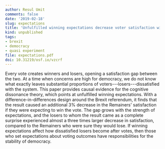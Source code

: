 ```yaml
---
author: Resul Umit
comments: false
date: '2019-02-18'
slug: expectations
title: 'Unfulfilled winning expectations decrease voter satisfaction with democracy'
kind: unpublished
tags:
- brexit
- democracy
- quasi experiment
file: expectations.pdf
doi: 10.31219/osf.io/vzcrf
---
```



Every vote creates winners and losers, opening a satisfaction gap between the two. At a time when concerns are high for democracy, we do not know what exactly leaves substantial proportions of voters---losers---dissatisfied with the system. This paper provides causal evidence for the cognitive dissonance theory, which points at unfulfilled winning expectations. With a difference-in-differences design around the Brexit referendum, it finds that the result caused an additional 3% decrease in the Remainers' satisfaction if they were expecting to win the vote. The gap grows with the strength of expectations, and the losers to whom the result came as a complete surprise experienced almost a three times larger decrease in satisfaction, compared to the Remainers who were sure they would lose. If winning expectations affect how dissatisfied losers become after votes, then those who set expectations about voting outcomes have responsibilities for the stability of democracy.